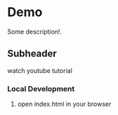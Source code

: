# Demo 

Some description!.

## Subheader

watch youtube tutorial

### Local Development

1. open index.html in your browser